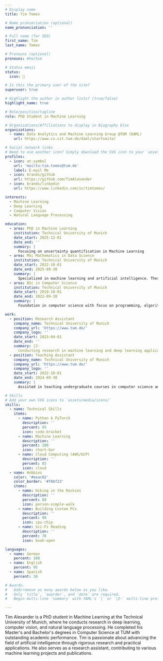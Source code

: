 ```yaml
---
# Display name
title: Tim Tomov

# Name pronunciation (optional)
name_pronunciation: ''

# Full name (for SEO)
first_name: Tim
last_name: Tomov

# Pronouns (optional)
pronouns: #he/him

# Status emoji
status:
  icon: 🚀

# Is this the primary user of the site?
superuser: true

# Highlight the author in author lists? (true/false)
highlight_name: true

# Role/position/tagline
role: PhD Student in Machine Learning

# Organizations/Affiliations to display in Biography blox
organizations:
  - name: Data Analytics and Machine Learning Group @TUM (DAML) 
    url: https://www.cs.cit.tum.de/daml/startseite/

# Social network links
# Need to use another icon? Simply download the SVG icon to your `assets/media/icons/` folder.
profiles:
  - icon: at-symbol
    url: 'mailto:tim.tomov@tum.de'
    label: E-mail Me
  - icon: brands/github
    url: https://github.com/TimAlexander
  - icon: brands/linkedin
    url: https://www.linkedin.com/in/timtomov/

interests:
  - Machine Learning
  - Deep Learning
  - Computer Vision
  - Natural Language Processing

education:
  - area: PhD in Machine Learning
    institution: Technical University of Munich
    date_start: 2025-12-01
    date_end: ''
    summary: |
      Focusing on uncertainty quantification in Machine Learning
  - area: MSc Mathematics in Data Science
    institution: Technical University of Munich
    date_start: 2022-10-01
    date_end: 2025-09-30
    summary: |
      Specialized in machine learning and artificial intelligence. Thesis on deep learning applications in computer vision.
  - area: BSc in Computer Science
    institution: Technical University of Munich
    date_start: 2019-10-01
    date_end: 2022-09-30
    summary: |
      Foundation in computer science with focus on programming, algorithms, and data structures. Participated in various machine learning projects.

work:
  - position: Research Assistant
    company_name: Technical University of Munich
    company_url: 'https://www.tum.de/'
    company_logo: ''
    date_start: 2023-04-01
    date_end: ''
    summary: |2-
      Conducting research in machine learning and deep learning applications. Assisting with various research projects and publications in the field of artificial intelligence.
  - position: Teaching Assistant
    company_name: Technical University of Munich
    company_url: 'https://www.tum.de/'
    company_logo: ''
    date_start: 2022-10-01
    date_end: 2024-09-30
    summary: |
      Assisted in teaching undergraduate courses in computer science and machine learning. Helped students with programming assignments and theoretical concepts.

# Skills
# Add your own SVG icons to `assets/media/icons/`
skills:
  - name: Technical Skills
    items:
      - name: Python & PyTorch
        description: ''
        percent: 95
        icon: code-bracket
      - name: Machine Learning
        description: ''
        percent: 100
        icon: chart-bar
      - name: Cloud Computing (AWS/GCP)
        description: ''
        percent: 85
        icon: cloud
  - name: Hobbies
    color: '#eeac02'
    color_border: '#f0bf23'
    items:
      - name: Hiking in the Rockies
        description: ''
        percent: 80
        icon: person-simple-walk
      - name: Building Custom PCs
        description: ''
        percent: 90
        icon: cpu-chip
      - name: Sci-Fi Reading
        description: ''
        percent: 70
        icon: book-open

languages:
  - name: German
    percent: 100
  - name: English
    percent: 95
  - name: Spanish
    percent: 30

# Awards.
#   Add/remove as many awards below as you like.
#   Only `title`, `awarder`, and `date` are required.
#   Begin multi-line `summary` with YAML's `|` or `|2-` multi-line prefix and indent 2 spaces below.

---
```


Tim Alexander is a PhD student in Machine Learning at the Technical University of Munich, where he conducts research in deep learning, computer vision, and natural language processing. He completed his Master's and Bachelor's degrees in Computer Science at TUM with outstanding academic performance. Tim is passionate about advancing the field of artificial intelligence through rigorous research and practical applications. He also serves as a research assistant, contributing to various machine learning projects and publications.
